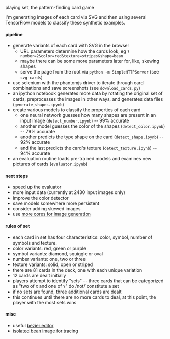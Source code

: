 playing set, the pattern-finding card game

I'm generating images of each card via SVG
and then using several TensorFlow models to classify these synthetic examples.


#### pipeline
* generate variants of each card with SVG in the browser
  * URL parameters determine how the cards look, eg `?number=2&color=red&texture=stripes&shape=bean`
  * maybe there can be some more parameters later for, like, skewing shapes
  * serve the page from the root via `python -m SimpleHTTPServer` (see `svg-cards`)
* use selenium with the phantomjs driver to iterate through card combinations
and save screenshots (see `download_cards.py`)
* an ipython notebook generates more data by rotating the original set of cards,
preprocesses the images in other ways, and generates data files (`generate_shapes.ipynb`)
* create various models to classify the properties of each card
  * one neural network guesses how many shapes are present in an input image
  (`detect_number.ipynb`) -- 99% accurate
  * another model guesses the color of the shapes (`detect_color.ipynb`) -- 79% accurate
  * another predicts the type shape on the card (`detect_shape.ipynb`) -- 92% accurate
  * and the last predicts the card's texture (`detect_texture.ipynb`) -- 94% accurate
* an evaluation routine loads pre-trained models and examines new pictures of cards
(`evaluator.ipynb`)


#### next steps
* speed up the evaluator
* more input data (currently at 2430 input images only)
* improve the color detector
* save models somewhere more persistent
* consider adding skewed images
* use [more cores for image generation](http://stackoverflow.com/a/23537302/232638)


#### rules of set
* each card in set has four characteristics:
color, symbol, number of symbols and texture.
* color variants: red, green or purple
* symbol variants: diamond, squiggle or oval
* number variants: one, two or three
* texture variants: solid, open or striped
* there are 81 cards in the deck, one with each unique variation
* 12 cards are dealt initially
* players attempt to identify "sets" --
three cards that can be categorized as "two of `X` and one of `Y`" do /not/ constitute a set
* if no sets are found, three additional cards are dealt
* this continues until there are no more cards to deal,
at this point, the player with the most sets wins


#### misc
* useful [bezier editor](http://www.victoriakirst.com/beziertool)
* [isolated bean image for tracing](http://i.imgur.com/U9k6OMR.png)
